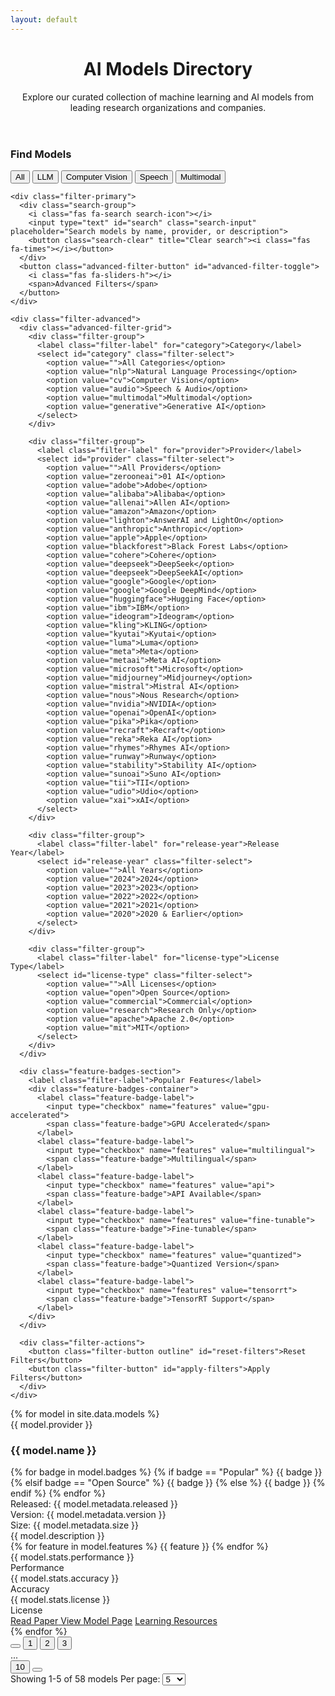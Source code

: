 ```yaml
---
layout: default
---
```


<link rel="stylesheet" href="/assets/css/models-page.css">

<div class="models-container">
  <!-- Header Section -->
  <header class="content-header">
    <h1>AI Models Directory</h1>
    <div class="header-accent"></div>
    <p class="description">Explore our curated collection of machine learning and AI models from leading research organizations and companies.</p>
  </header>

  <!-- Filter Section - Redesigned to be cleaner and more polished -->
  <section class="filter-section">
    <div class="filter-header">
      <h3>Find Models</h3>
      <div class="quick-filter-buttons">
        <button class="quick-filter-badge active">All</button>
        <button class="quick-filter-badge">LLM</button>
        <button class="quick-filter-badge">Computer Vision</button>
        <button class="quick-filter-badge">Speech</button>
        <button class="quick-filter-badge">Multimodal</button>
      </div>
    </div>

    <div class="filter-primary">
      <div class="search-group">
        <i class="fas fa-search search-icon"></i>
        <input type="text" id="search" class="search-input" placeholder="Search models by name, provider, or description">
        <button class="search-clear" title="Clear search"><i class="fas fa-times"></i></button>
      </div>
      <button class="advanced-filter-button" id="advanced-filter-toggle">
        <i class="fas fa-sliders-h"></i>
        <span>Advanced Filters</span>
      </button>
    </div>

    <div class="filter-advanced">
      <div class="advanced-filter-grid">
        <div class="filter-group">
          <label class="filter-label" for="category">Category</label>
          <select id="category" class="filter-select">
            <option value="">All Categories</option>
            <option value="nlp">Natural Language Processing</option>
            <option value="cv">Computer Vision</option>
            <option value="audio">Speech & Audio</option>
            <option value="multimodal">Multimodal</option>
            <option value="generative">Generative AI</option>
          </select>
        </div>

        <div class="filter-group">
          <label class="filter-label" for="provider">Provider</label>
          <select id="provider" class="filter-select">
            <option value="">All Providers</option>
            <option value="zerooneai">01 AI</option>
            <option value="adobe">Adobe</option>
            <option value="alibaba">Alibaba</option>
            <option value="allenai">Allen AI</option>
            <option value="amazon">Amazon</option>
            <option value="lighton">AnswerAI and LightOn</option>
            <option value="anthropic">Anthropic</option>
            <option value="apple">Apple</option>
            <option value="blackforest">Black Forest Labs</option>
            <option value="cohere">Cohere</option>
            <option value="deepseek">DeepSeek</option>
            <option value="deepseek">DeepSeekAI</option>
            <option value="google">Google</option>
            <option value="google">Google DeepMind</option>
            <option value="huggingface">Hugging Face</option>
            <option value="ibm">IBM</option>
            <option value="ideogram">Ideogram</option>
            <option value="kling">KLING</option>
            <option value="kyutai">Kyutai</option>
            <option value="luma">Luma</option>
            <option value="meta">Meta</option>
            <option value="metaai">Meta AI</option>
            <option value="microsoft">Microsoft</option>
            <option value="midjourney">Midjourney</option>
            <option value="mistral">Mistral AI</option>
            <option value="nous">Nous Research</option>
            <option value="nvidia">NVIDIA</option>
            <option value="openai">OpenAI</option>
            <option value="pika">Pika</option>
            <option value="recraft">Recraft</option>
            <option value="reka">Reka AI</option>
            <option value="rhymes">Rhymes AI</option>
            <option value="runway">Runway</option>
            <option value="stability">Stability AI</option>
            <option value="sunoai">Suno AI</option>
            <option value="tii">TII</option>
            <option value="udio">Udio</option>
            <option value="xai">xAI</option>
          </select>
        </div>

        <div class="filter-group">
          <label class="filter-label" for="release-year">Release Year</label>
          <select id="release-year" class="filter-select">
            <option value="">All Years</option>
            <option value="2024">2024</option>
            <option value="2023">2023</option>
            <option value="2022">2022</option>
            <option value="2021">2021</option>
            <option value="2020">2020 & Earlier</option>
          </select>
        </div>

        <div class="filter-group">
          <label class="filter-label" for="license-type">License Type</label>
          <select id="license-type" class="filter-select">
            <option value="">All Licenses</option>
            <option value="open">Open Source</option>
            <option value="commercial">Commercial</option>
            <option value="research">Research Only</option>
            <option value="apache">Apache 2.0</option>
            <option value="mit">MIT</option>
          </select>
        </div>
      </div>

      <div class="feature-badges-section">
        <label class="filter-label">Popular Features</label>
        <div class="feature-badges-container">
          <label class="feature-badge-label">
            <input type="checkbox" name="features" value="gpu-accelerated">
            <span class="feature-badge">GPU Accelerated</span>
          </label>
          <label class="feature-badge-label">
            <input type="checkbox" name="features" value="multilingual">
            <span class="feature-badge">Multilingual</span>
          </label>
          <label class="feature-badge-label">
            <input type="checkbox" name="features" value="api">
            <span class="feature-badge">API Available</span>
          </label>
          <label class="feature-badge-label">
            <input type="checkbox" name="features" value="fine-tunable">
            <span class="feature-badge">Fine-tunable</span>
          </label>
          <label class="feature-badge-label">
            <input type="checkbox" name="features" value="quantized">
            <span class="feature-badge">Quantized Version</span>
          </label>
          <label class="feature-badge-label">
            <input type="checkbox" name="features" value="tensorrt">
            <span class="feature-badge">TensorRT Support</span>
          </label>
        </div>
      </div>

      <div class="filter-actions">
        <button class="filter-button outline" id="reset-filters">Reset Filters</button>
        <button class="filter-button" id="apply-filters">Apply Filters</button>
      </div>
    </div>

  </section>

  <!-- Models List -->
  <div class="models-list">
    {% for model in site.data.models %}
      <div class="model-card">
        <div class="model-logo-container">
          <div class="card-image {{ model.providerClass }}">
            <div class="card-image-icon"></div>
          </div>
          <div class="model-provider">{{ model.provider }}</div>
        </div>
        <div class="model-content">
          <div class="model-header">
            <div class="model-title-area">
              <h3 class="model-name">{{ model.name }}</h3>
              <div class="model-badges">
                {% for badge in model.badges %}
                  {% if badge == "Popular" %}
                    <span class="model-badge popular">{{ badge }}</span>
                  {% elsif badge == "Open Source" %}
                    <span class="model-badge open-source">{{ badge }}</span>
                  {% else %}
                    <span class="model-badge ai-type">{{ badge }}</span>
                  {% endif %}
                {% endfor %}
              </div>
            </div>
            <div class="model-metadata">
              <div class="metadata-item">
                <i class="fas fa-calendar-alt"></i>
                <span>Released: {{ model.metadata.released }}</span>
              </div>
              <div class="metadata-item">
                <i class="fas fa-code-branch"></i>
                <span>Version: {{ model.metadata.version }}</span>
              </div>
              <div class="metadata-item">
                <i class="fas fa-layer-group"></i>
                <span>Size: {{ model.metadata.size }}</span>
              </div>
            </div>
          </div>
          <div class="model-description">
            {{ model.description }}
          </div>
          <div class="model-features">
            {% for feature in model.features %}
              <span class="feature-tag">{{ feature }}</span>
            {% endfor %}
          </div>
          <div class="model-stats">
            <div class="stat-box">
              <div class="stat-value">{{ model.stats.performance }}</div>
              <div class="stat-label">Performance</div>
            </div>
            <div class="stat-box">
              <div class="stat-value">{{ model.stats.accuracy }}</div>
              <div class="stat-label">Accuracy</div>
            </div>
            <div class="stat-box">
              <div class="stat-value">{{ model.stats.license }}</div>
              <div class="stat-label">License</div>
            </div>
          </div>
          <div class="model-actions">
            <a href="#" class="model-link tertiary">
              <i class="fas fa-file-alt"></i>
              <span>Read Paper</span>
            </a>
            <a href="#" class="model-link primary">View Model Page</a>
            <a href="#" class="model-link secondary">Learning Resources</a>
          </div>
        </div>
      </div>
    {% endfor %}
  </div>

  <!-- Pagination Controls -->
  <div class="models-controls">
    <div class="pagination">
      <button class="page-button" title="Previous page">
        <i class="fas fa-chevron-left"></i>
      </button>
      <button class="page-button active">1</button>
      <button class="page-button">2</button>
      <button class="page-button">3</button>
      <div class="page-ellipsis">...</div>
      <button class="page-button">10</button>
      <button class="page-button" title="Next page">
        <i class="fas fa-chevron-right"></i>
      </button>
    </div>
    <div class="per-page-controls">
      <span class="page-info">Showing 1-5 of 58 models</span>
      <label class="per-page-label" for="per-page">Per page:</label>
      <select id="per-page" class="per-page-select">
        <option value="5">5</option>
        <option value="10">10</option>
        <option value="20">20</option>
        <option value="50">50</option>
      </select>
    </div>
  </div>
</div>

<script src="/assets/js/models-page.js"></script>
